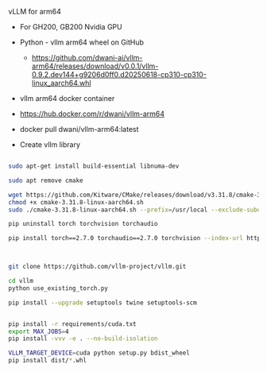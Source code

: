 vLLM for arm64 

- For GH200, GB200 Nvidia GPU

- Python - vllm arm64 wheel on GitHub 
  - https://github.com/dwani-ai/vllm-arm64/releases/download/v0.0.1/vllm-0.9.2.dev144+g9206d0ff0.d20250618-cp310-cp310-linux_aarch64.whl


- vllm arm64 docker container 
 - https://hub.docker.com/r/dwani/vllm-arm64 
 - docker pull dwani/vllm-arm64:latest
 

- Create vllm library 
```bash

sudo apt-get install build-essential libnuma-dev

sudo apt remove cmake

wget https://github.com/Kitware/CMake/releases/download/v3.31.8/cmake-3.31.8-linux-aarch64.sh
chmod +x cmake-3.31.8-linux-aarch64.sh
sudo ./cmake-3.31.8-linux-aarch64.sh --prefix=/usr/local --exclude-subdir

pip uninstall torch torchvision torchaudio

pip install torch==2.7.0 torchaudio==2.7.0 torchvision --index-url https://download.pytorch.org/whl/cu128



git clone https://github.com/vllm-project/vllm.git

cd vllm
python use_existing_torch.py 

pip install --upgrade setuptools twine setuptools-scm


pip install -r requirements/cuda.txt
export MAX_JOBS=4
pip install -vvv -e . --no-build-isolation

VLLM_TARGET_DEVICE=cuda python setup.py bdist_wheel
pip install dist/*.whl
```



<!-- 
Add - daemon.json to /etc/docker/
- sudo systemctl restart docker
--> 



